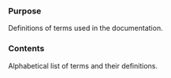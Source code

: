 ### Purpose

Definitions of terms used in the documentation.

### Contents

Alphabetical list of terms and their definitions.